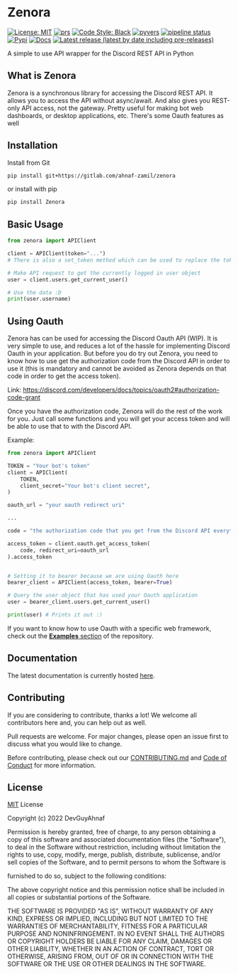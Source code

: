 # Zenora

[![License: MIT](https://img.shields.io/badge/License-MIT-lightgrey.svg?style=flat-square)](https://opensource.org/licenses/MIT)
[![prs](https://img.shields.io/github/issues-pr/ahnaf-zamil/zenora?color=red&style=flat-square)](https://gitlab.com/ahnaf-zamil/zenora/-/merge_requests)
[![Code Style: Black](https://img.shields.io/badge/Code%20Style-Black-black?style=flat-square)](https://github.com/psf/black)
[![pyvers](https://img.shields.io/badge/python-3.8%20%7C%203.9-blue?style=flat-square)](https://pypi.org/project/zenora)
[![pipeline status](https://gitlab.com/ahnaf-zamil/zenora/badges/master/pipeline.svg)](https://gitlab.com/ahnaf-zamil/zenora/-/commits/master)<br/>
[![Pypi](https://img.shields.io/pypi/v/zenora.svg?style=flat-square)](https://pypi.org/project/zenora/)
[![Docs](https://img.shields.io/netlify/368341f1-066a-43e9-9a30-dcbc2ac3e61e?color=green&label=Docs&style=flat-square)](https://zenora.netlify.app/)
[![Latest release (latest by date including pre-releases)](https://gitlab.com/ahnaf-zamil/zenora/-/badges/release.svg)](https://gitlab.com/ahnaf-zamil/zenora/-/releases)

A simple to use API wrapper for the Discord REST API in Python

## What is Zenora

Zenora is a synchronous library for accessing the Discord REST API. It allows you to access the API without async/await. And also gives you REST-only API access, not the gateway. Pretty useful for making bot web dashboards, or desktop applications, etc. There's some Oauth features as well

## Installation

Install from Git

```bash
pip install git+https://gitlab.com/ahnaf-zamil/zenora
```

or install with pip

```bash
pip install Zenora
```

## Basic Usage

```python
from zenora import APIClient

client = APIClient(token="...")
# There is also a set_token method which can be used to replace the token later on

# Make API request to get the currently logged in user object
user = client.users.get_current_user()

# Use the data :D
print(user.username)
```

## Using Oauth

Zenora has can be used for accessing the Discord Oauth API (WIP). It is very simple to use, and reduces a lot
of the hassle for implementing Discord Oauth in your application. But before you do try out Zenora, you need to
know how to use get the authorization code from the Discord API in order to use it (this is mandatory and cannot be
avoided as Zenora depends on that code in order to get the access token).

Link: https://discord.com/developers/docs/topics/oauth2#authorization-code-grant

Once you have the authorization code, Zenora will do the rest of the work for you. Just call some functions and you will get your
access token and will be able to use that to with the Discord API.

Example:

```py
from zenora import APIClient

TOKEN = "Your bot's token"
client = APIClient(
    TOKEN,
    client_secret="Your bot's client secret",
)

oauth_url = "your oauth redirect uri"

...

code = "the authorization code that you get from the Discord API everytime someone uses your Oauth application"

access_token = client.oauth.get_access_token(
    code, redirect_uri=oauth_url
).access_token


# Setting it to bearer because we are using Oauth here
bearer_client = APIClient(access_token, bearer=True)

# Query the user object that has used your Oauth application
user = bearer_client.users.get_current_user()

print(user) # Prints it out :)
```

If you want to know how to use Oauth with a specific web framework, check out the [**Examples** section](https://github.com/ahnaf-zamil/zenora/tree/master/examples) of the repository.

## Documentation

The latest documentation is currently hosted [here](https://zenora.netlify.app/).

## Contributing

If you are considering to contribute, thanks a lot! We welcome all contributors here and, you can help out as well.

Pull requests are welcome. For major changes, please open an issue first to discuss what you would like to change.

Before contributing, please check out our [CONTRIBUTING.md](CONTRIBUTING.md) and [Code of Conduct](CODE_OF_CONDUCT.md) for more information.

## License

[MIT](https://choosealicense.com/licenses/mit/) License

Copyright (c) 2022 DevGuyAhnaf

Permission is hereby granted, free of charge, to any person obtaining a copy
of this software and associated documentation files (the "Software"), to deal
in the Software without restriction, including without limitation the rights
to use, copy, modify, merge, publish, distribute, sublicense, and/or sell
copies of the Software, and to permit persons to whom the Software is

furnished to do so, subject to the following conditions:

The above copyright notice and this permission notice shall be included in all
copies or substantial portions of the Software.

THE SOFTWARE IS PROVIDED "AS IS", WITHOUT WARRANTY OF ANY KIND, EXPRESS OR
IMPLIED, INCLUDING BUT NOT LIMITED TO THE WARRANTIES OF MERCHANTABILITY,
FITNESS FOR A PARTICULAR PURPOSE AND NONINFRINGEMENT. IN NO EVENT SHALL THE
AUTHORS OR COPYRIGHT HOLDERS BE LIABLE FOR ANY CLAIM, DAMAGES OR OTHER
LIABILITY, WHETHER IN AN ACTION OF CONTRACT, TORT OR OTHERWISE, ARISING FROM,
OUT OF OR IN CONNECTION WITH THE SOFTWARE OR THE USE OR OTHER DEALINGS IN THE
SOFTWARE.
